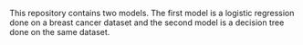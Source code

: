 This repository contains two models. The first model is a logistic regression done on a breast cancer dataset and the second model is a decision tree done on the same dataset. 